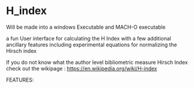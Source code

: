 # H_index
Will be made into a windows Executable and MACH-O executable

a fun User interface for calculating the H Index with a few additional ancillary features including experimental equations for normalizing the Hirsch index

If you do not know what the author level bibliometric measure Hirsch Index check out the wikipage : https://en.wikipedia.org/wiki/H-index

FEATURES:
